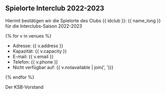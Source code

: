 ## Spielorte Interclub 2022-2023

Hiermit bestätigen wir die Spielorte des Clubs {{ idclub }}: {{ name_long }} für die Interclubs-Saison 2022-2023

{% for v in venues %}

 - Adresse: {{ v.address }}
 - Kapazität: {{ v.capacity }}
 - E-mail: {{ v.email }}
 - Telefon: {{ v.phone }}
 - Nicht verfügbar auf: {{ v.notavailable | join(', ')}}

{% endfor %}

Der KSB-Vorstand